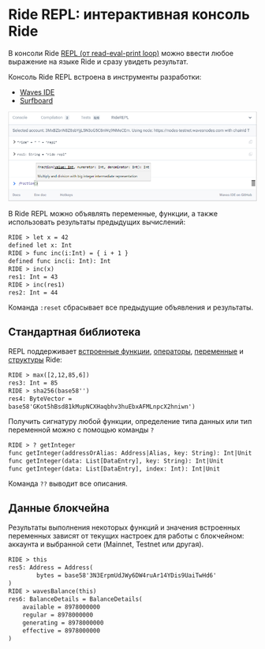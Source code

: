 # Ride REPL: интерактивная консоль Ride

В консоли Ride [REPL (от read-eval-print loop)](https://ru.wikipedia.org/wiki/REPL) можно ввести любое выражение на языке Ride и сразу увидеть результат.

Консоль Ride REPL встроена в инструменты разработки:

* [Waves IDE](/ru/building-apps/smart-contracts/tools/waves-ide#repl-интерактивная-консоль-ride)
* [Surfboard](/ru/building-apps/smart-contracts/tools/surfboard#repl-интерактивная-консоль-ride)

![](./_assets/repl.png)

В Ride REPL можно объявлять переменные, функции, а также использовать результаты предыдущих вычислений:

```
RIDE > let x = 42
defined let x: Int
RIDE > func inc(i:Int) = { i + 1 }
defined func inc(i: Int): Int
RIDE > inc(x)
res1: Int = 43
RIDE > inc(res1)
res2: Int = 44
```

Команда `:reset` сбрасывает все предыдущие объявления и результаты.

## Стандартная библиотека

REPL поддерживает [встроенные функции](/ru/ride/functions/built-in-functions/), [операторы](/ru/ride/operators), [переменные](/ru/ride/variables/built-in-variables) и [структуры](/ru/ride/structures/) Ride:

```
RIDE > max([2,12,85,6])
res3: Int = 85
RIDE > sha256(base58'')
res4: ByteVector = base58'GKot5hBsd81kMupNCXHaqbhv3huEbxAFMLnpcX2hniwn')
```

Получить сигнатуру любой функции, определение типа данных или тип переменной можно с помощью команды `?`

```
RIDE > ? getInteger
func getInteger(addressOrAlias: Address|Alias, key: String): Int|Unit
func getInteger(data: List[DataEntry], key: String): Int|Unit
func getInteger(data: List[DataEntry], index: Int): Int|Unit
```

Команда `??` выводит все описания.

## Данные блокчейна

Результаты выполнения некоторых функций и значения встроенных переменных зависят от текущих настроек для работы с блокчейном: аккаунта и выбранной сети (Mainnet, Testnet или другая).

```
RIDE > this
res5: Address = Address(
        bytes = base58'3N3ErpmUdJWy6DW4ruAr14YDis9UaiTwHd6'
)
RIDE > wavesBalance(this)
res6: BalanceDetails = BalanceDetails(
    available = 8978000000
    regular = 8978000000
    generating = 8978000000
    effective = 8978000000
)
```
